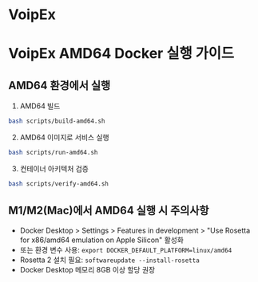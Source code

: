 # VoipEx

# VoipEx AMD64 Docker 실행 가이드

## AMD64 환경에서 실행

1. AMD64 빌드

```bash
bash scripts/build-amd64.sh
```

2. AMD64 이미지로 서비스 실행

```bash
bash scripts/run-amd64.sh
```

3. 컨테이너 아키텍처 검증

```bash
bash scripts/verify-amd64.sh
```

## M1/M2(Mac)에서 AMD64 실행 시 주의사항

- Docker Desktop > Settings > Features in development > "Use Rosetta for x86/amd64 emulation on Apple Silicon" 활성화
- 또는 환경 변수 사용: `export DOCKER_DEFAULT_PLATFORM=linux/amd64`
- Rosetta 2 설치 필요: `softwareupdate --install-rosetta`
- Docker Desktop 메모리 8GB 이상 할당 권장